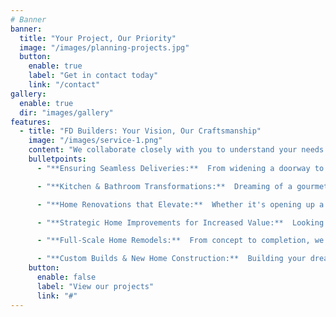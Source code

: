 ```yaml
---
# Banner
banner:
  title: "Your Project, Our Priority"
  image: "/images/planning-projects.jpg"
  button:
    enable: true
    label: "Get in contact today"
    link: "/contact"
gallery:
  enable: true
  dir: "images/gallery"
features:
  - title: "FD Builders: Your Vision, Our Craftsmanship"
    image: "/images/service-1.png"
    content: "We collaborate closely with you to understand your needs and deliver exceptional results on every project"
    bulletpoints:
      - "**Ensuring Seamless Deliveries:**  From widening a doorway to installing a custom-built door, we handle the small details that make a big difference, like ensuring your new couch fits perfectly through the entryway.  Your Vision, Our Craftsmanship makes moving day stress-free."

      - "**Kitchen & Bathroom Transformations:**  Dreaming of a gourmet kitchen or a spa-like bathroom?  We bring your vision to life with expert design and meticulous craftsmanship, creating spaces you'll love for years to come.  Your Vision, Our Craftsmanship shines in every tile and cabinet."

      - "**Home Renovations that Elevate:**  Whether it's opening up a floor plan or adding a new room, we transform houses into homes.  Your Vision, Our Craftsmanship adds value and comfort to your everyday life."

      - "**Strategic Home Improvements for Increased Value:**  Looking to boost your home's curb appeal and market value?  We guide you through smart renovations that maximize your return on investment.  Your Vision, Our Craftsmanship builds equity and enhances your lifestyle."

      - "**Full-Scale Home Remodels:**  From concept to completion, we manage every aspect of your full home remodel, ensuring a seamless and stress-free experience.  Your Vision, Our Craftsmanship creates the home you've always dreamed of."

      - "**Custom Builds & New Home Construction:**  Building your dream home from the ground up?  We bring your vision to life with exceptional craftsmanship and attention to detail.  Your Vision, Our Craftsmanship builds legacies."
    button:
      enable: false
      label: "View our projects"
      link: "#"
---
```

